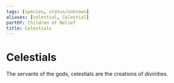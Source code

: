 ```yaml
---
tags: [species, status/unknown]
aliases: [celestial, Celestial]
partOf: Children of Belief
title: Celestials
---
```



# Celestials

The servants of the gods, celestials are the creations of divinities. 